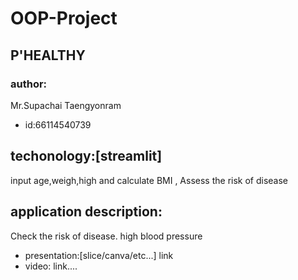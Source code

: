 # OOP-Project

## P'HEALTHY

### author: 
Mr.Supachai Taengyonram
  - id:66114540739
## techonology:[streamlit]
input age,weigh,high and calculate BMI , Assess the risk of disease
## application description:
  Check the risk of disease. high blood pressure
  


- presentation:[slice/canva/etc...] link
- video: link....
